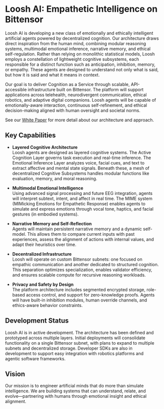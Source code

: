 
# Loosh AI: Empathetic Intelligence on Bittensor

Loosh AI is developing a new class of emotionally and ethically intelligent artificial agents powered by decentralized cognition. Our architecture draws direct inspiration from the human mind, combining modular reasoning systems, multimodal emotional inference, narrative memory, and ethical self-regulation. Rather than relying on monolithic statistical models, Loosh employs a constellation of lightweight cognitive subsystems, each responsible for a distinct function such as anticipation, inhibition, memory, or empathy. These agents are designed to understand not only what is said, but how it is said and what it means in context.

Our goal is to deliver Cognition as a Service through scalable, API-accessible infrastructure built on Bittensor. The platform will support applications across telehealth, neurodivergent communication, ethical robotics, and adaptive digital companions. Loosh agents will be capable of emotionally-aware interaction, continuous self-refinement, and ethical decision-making aligned with human oversight and societal norms.

See our [White Paper](./whitepapers/loosh_litepaper.md) for more detail about our architecture and approach.

## Key Capabilities

- **Layered Cognitive Architecture**  
  Loosh agents are designed as layered cognitive systems. The Active Cognition Layer governs task execution and real-time inference. The Emotional Inference Layer analyzes voice, facial cues, and text to extract affective and mental state signals. Beneath these, a mesh of decentralized Cognitive Subsystems handles modular functions like evaluation, memory, and moral reasoning.

- **Multimodal Emotional Intelligence**  
  Using advanced signal processing and future EEG integration, agents will interpret subtext, intent, and affect in real time. The MIME system (MIMicking Emotions for Empathetic Response) enables agents to simulate and express emotions through vocal tone, haptics, and facial gestures (in embodied systems).

- **Narrative Memory and Self-Reflection**  
  Agents will maintain persistent narrative memory and a dynamic self-model. This allows them to compare current inputs with past experiences, assess the alignment of actions with internal values, and adapt their heuristics over time.

- **Decentralized Infrastructure**  
  Loosh will operate on custom Bittensor subnets: one focused on empathic communication and another dedicated to structured cognition. This separation optimizes specialization, enables validator efficiency, and ensures scalable compute for recursive reasoning workloads.

- **Privacy and Safety by Design**  
  The platform architecture includes segmented encrypted storage, role-based access control, and support for zero-knowledge proofs. Agents will have built-in inhibition modules, human override channels, and ethics-aware behavior constraints.

## Development Status

Loosh AI is in active development. The architecture has been defined and prototyped across multiple layers. Initial deployments will consolidate functionality on a single Bittensor subnet, with plans to expand to multiple subnets and decentralized storage. Developer SDKs are also in development to support easy integration with robotics platforms and agentic software frameworks.

## Vision

Our mission is to engineer artificial minds that do more than simulate intelligence. We are building systems that can understand, relate, and evolve—partnering with humans through emotional insight and ethical alignment.
